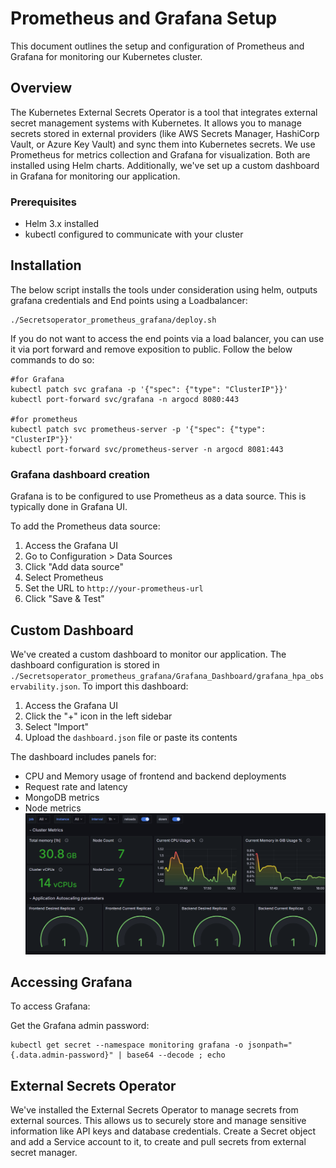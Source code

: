 # Prometheus and Grafana Setup

This document outlines the setup and configuration of Prometheus and Grafana for monitoring our Kubernetes cluster.

## Overview
The Kubernetes External Secrets Operator is a tool that integrates external secret management systems with Kubernetes. It allows you to manage secrets stored in external providers (like AWS Secrets Manager, HashiCorp Vault, or Azure Key Vault) and sync them into Kubernetes secrets.
We use Prometheus for metrics collection and Grafana for visualization. Both are installed using Helm charts. Additionally, we've set up a custom dashboard in Grafana for monitoring our application.

### Prerequisites

- Helm 3.x installed
- kubectl configured to communicate with your cluster

## Installation
The below script installs the tools under consideration using helm, outputs grafana credentials and End points using a Loadbalancer:
```
./Secretsoperator_prometheus_grafana/deploy.sh
```

If you do not want to access the end points via a load balancer, you can use it via port forward and remove exposition to public.
Follow the below commands to do so:
```
#for Grafana
kubectl patch svc grafana -p '{"spec": {"type": "ClusterIP"}}'
kubectl port-forward svc/grafana -n argocd 8080:443

#for prometheus
kubectl patch svc prometheus-server -p '{"spec": {"type": "ClusterIP"}}'
kubectl port-forward svc/prometheus-server -n argocd 8081:443
```

### Grafana dashboard creation

Grafana is to be configured to use Prometheus as a data source. This is typically done in Grafana UI.

To add the Prometheus data source:

1. Access the Grafana UI
2. Go to Configuration > Data Sources
3. Click "Add data source"
4. Select Prometheus
5. Set the URL to `http://your-prometheus-url`
6. Click "Save & Test"

## Custom Dashboard

We've created a custom dashboard to monitor our application. The dashboard configuration is stored in `./Secretsoperator_prometheus_grafana/Grafana_Dashboard/grafana_hpa_observability.json`. To import this dashboard:

1. Access the Grafana UI
2. Click the "+" icon in the left sidebar
3. Select "Import"
4. Upload the `dashboard.json` file or paste its contents

The dashboard includes panels for:
- CPU and Memory usage of frontend and backend deployments
- Request rate and latency
- MongoDB metrics
- Node metrics
![alt text](./images/grafana_look.png)


## Accessing Grafana

To access Grafana:

Get the Grafana admin password:
   ```
   kubectl get secret --namespace monitoring grafana -o jsonpath="{.data.admin-password}" | base64 --decode ; echo
   ```


## External Secrets Operator

We've installed the External Secrets Operator to manage secrets from external sources. This allows us to securely store and manage sensitive information like API keys and database credentials. Create a Secret object and add a Service account to it, to create and pull secrets from external secret manager. 